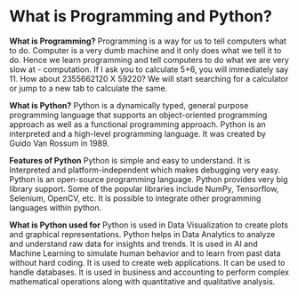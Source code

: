 # What is Programming and Python?
**What is Programming?** Programming is a way for us to tell computers what to do. Computer is a very dumb machine and it only does what we tell it to do. Hence we learn programming and tell computers to do what we are very slow at - computation. If I ask you to calculate 5+6, you will immediately say 11. How about 2355662120 X 59220?
We will start searching for a calculator or jump to a new tab to calculate the same.

**What is Python?**
 Python is a dynamically typed, general purpose programming language that supports an object-oriented programming approach as well as a functional programming approach.
 Python is an interpreted and a high-level programming language.
 It was created by Guido Van Rossum in 1989.

**Features of Python** 
Python is simple and easy to understand.
 It is Interpreted and platform-independent which makes debugging very easy.
 Python is an open-source programming language.
 Python provides very big library support. Some of the popular libraries include NumPy, Tensorflow, Selenium, OpenCV, etc.
 It is possible to integrate other programming languages within python.

**What is Python used for** 
Python is used in Data Visualization to create plots and graphical representations.
 Python helps in Data Analytics to analyze and understand raw data for insights and trends.
 It is used in AI and Machine Learning to simulate human behavior and to learn from past data without hard coding.
 It is used to create web applications.
 It can be used to handle databases.
 It is used in business and accounting to perform complex mathematical operations along with quantitative and qualitative analysis.
